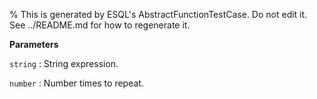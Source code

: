 % This is generated by ESQL's AbstractFunctionTestCase. Do not edit it. See ../README.md for how to regenerate it.

**Parameters**

`string`
:   String expression.

`number`
:   Number times to repeat.

